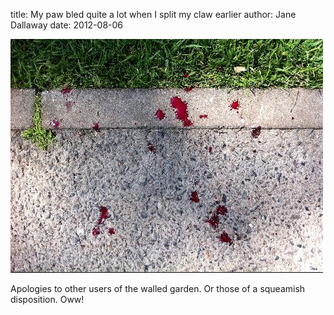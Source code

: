 
title: My paw bled quite a lot when I split my claw earlier
author: Jane Dallaway
date: 2012-08-06

<div>
				<a href="/media/Nphoto.JPG">
					<img width="500" src="/media/Nphoto.JPG.500.JPG" height="374"></img>
			  </a>
			</div>


  
Apologies to other users of the walled garden. Or those of a squeamish disposition. Oww!
    